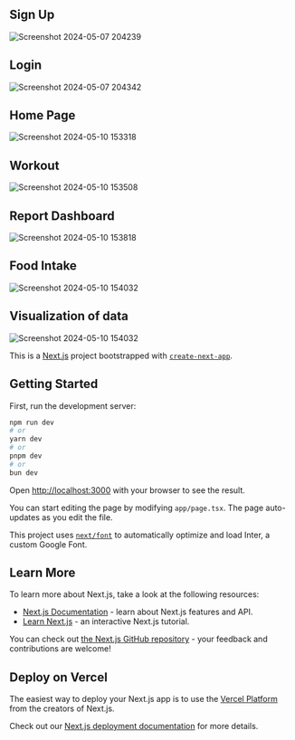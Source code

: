 ## Sign Up
![Screenshot 2024-05-07 204239](https://github.com/Sahil7958/Fitness_Frontend/assets/113251909/24dc66f6-0bd6-448e-9b55-a5973d912e1d)
## Login
![Screenshot 2024-05-07 204342](https://github.com/Sahil7958/Fitness_Frontend/assets/113251909/39c42344-f263-4ecf-bcde-5823f6eab152)
## Home Page
![Screenshot 2024-05-10 153318](https://github.com/Sahil7958/Fitness_Frontend/assets/113251909/e28904ea-542a-4450-aaf9-d7cbdafd1e0f)
## Workout
![Screenshot 2024-05-10 153508](https://github.com/Sahil7958/Fitness_Frontend/assets/113251909/fb048b22-559f-4f85-9088-9b59be6d736c)
## Report Dashboard
![Screenshot 2024-05-10 153818](https://github.com/Sahil7958/Fitness_Frontend/assets/113251909/3a5b1487-b721-4058-93e8-30bc1b3300db)
## Food Intake
![Screenshot 2024-05-10 154032](https://github.com/Sahil7958/Fitness_Frontend/assets/113251909/6acc17a8-acf2-48fb-8f5c-cab11d8252a6)
## Visualization of data
![Screenshot 2024-05-10 154032](https://github.com/Sahil7958/Fitness_Frontend/assets/113251909/258a452f-2dd1-4cc5-b956-28002f0a2130)

This is a [Next.js](https://nextjs.org/) project bootstrapped with [`create-next-app`](https://github.com/vercel/next.js/tree/canary/packages/create-next-app).

## Getting Started

First, run the development server:

```bash
npm run dev
# or
yarn dev
# or
pnpm dev
# or
bun dev
```

Open [http://localhost:3000](http://localhost:3000) with your browser to see the result.

You can start editing the page by modifying `app/page.tsx`. The page auto-updates as you edit the file.

This project uses [`next/font`](https://nextjs.org/docs/basic-features/font-optimization) to automatically optimize and load Inter, a custom Google Font.

## Learn More

To learn more about Next.js, take a look at the following resources:

- [Next.js Documentation](https://nextjs.org/docs) - learn about Next.js features and API.
- [Learn Next.js](https://nextjs.org/learn) - an interactive Next.js tutorial.

You can check out [the Next.js GitHub repository](https://github.com/vercel/next.js/) - your feedback and contributions are welcome!

## Deploy on Vercel

The easiest way to deploy your Next.js app is to use the [Vercel Platform](https://vercel.com/new?utm_medium=default-template&filter=next.js&utm_source=create-next-app&utm_campaign=create-next-app-readme) from the creators of Next.js.

Check out our [Next.js deployment documentation](https://nextjs.org/docs/deployment) for more details.
#
